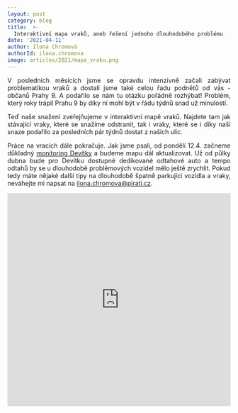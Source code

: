 ```yaml
---
layout: post
category: blog
title:  >-
  Interaktivní mapa vraků, aneb řešení jednoho dlouhodobého problému
date: '2021-04-11'
author: Ilona Chromová
authorId: ilona.chromova
image: articles/2021/mapa_vraku.png
---
```

<p style='text-align: justify;'>
V posledních měsících jsme se opravdu intenzivně začali zabývat problematikou vraků a dostali jsme také celou řadu podnětů od vás - občanů Prahy 9. A podařilo se nám tu otázku pořádně rozhýbat! Problém, který roky trápil Prahu 9 by díky ní mohl být v řádu týdnů snad už minulostí. 
</p><p style='text-align: justify;'>
Teď naše snažení zveřejňujeme v interaktivní mapě vraků. Najdete tam jak stávající vraky, které se snažíme odstranit, tak i vraky, které se i díky naší snaze podařilo za posledních pár týdnů dostat z našich ulic.
</p><p style='text-align: justify;'>
Práce na vracích dále pokračuje. Jak jsme psali, od pondělí 12.4. začneme důkladný <a href="https://praha9.pirati.cz/tiskove-zpravy/monitorovani/" target="_blank">monitoring Devítky</a> a budeme mapu dál aktualizovat. Už od půlky dubna bude pro Devítku dostupné dedikované odtahové auto a tempo odtahů by se u dlouhodobě problémových vozidel mělo ještě zrychlit. Pokud tedy máte nějaké další tipy na dlouhodobě špatně parkující vozidla a vraky, neváhejte mi napsat na <a href="mailto:ilona.chromova@pirati.cz" target="_blank">ilona.chromova@pirati.cz</a>.
</p><p style='text-align: justify;'>
<div style="-webkit-overflow-scrolling: touch; overflow-y: auto; line-height: 0px;"><iframe style="overflow: hidden; width: 100%; height: 480px;" allow="geolocation *; camera *;" frameborder="0" src="https://www.mapotic.com/piratska-praha-9/embed"></iframe></div>
</p>
